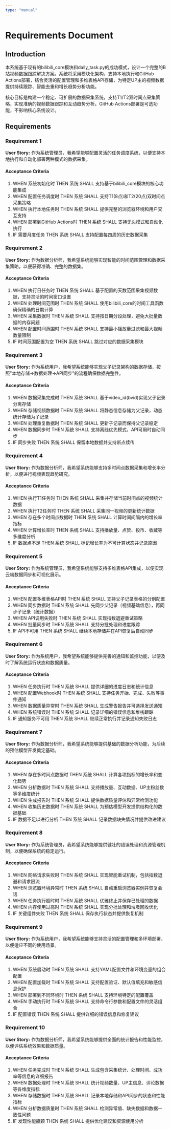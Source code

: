 ```yaml
---
type: "manual"
---
```


# Requirements Document

## Introduction

本系统基于现有的bilibili_core模块和daily_task.py的成功模式，设计一个完整的B站视频数据跟踪解决方案。系统将采用模块化架构，支持本地执行和GitHub Actions部署，结合灵活的配置管理和多维表格API存储，为特定UP主的视频数据提供持续跟踪、智能去重和增长趋势分析功能。

核心目标是构建一个稳定、可扩展的数据采集系统，支持T1/T2双时间点采集策略，实现准确的视频数据跟踪和互动趋势分析。GitHub Actions部署是可选功能，不影响核心系统设计。

## Requirements

### Requirement 1

**User Story:** 作为系统管理员，我希望能够配置灵活的任务调度系统，以便支持本地执行和自动化部署两种模式的数据采集。

#### Acceptance Criteria

1. WHEN 系统初始化时 THEN 系统 SHALL 支持基于bilibili_core模块的核心功能集成
2. WHEN 配置任务调度时 THEN 系统 SHALL 支持T1(8点)和T2(20点)双时间点采集策略
3. WHEN 执行本地任务时 THEN 系统 SHALL 提供完整的浏览器环境和用户交互支持
4. WHEN 部署到GitHub Actions时 THEN 系统 SHALL 支持无头模式和自动化执行
5. IF 需要月度任务 THEN 系统 SHALL 支持配置每四周的历史数据采集

### Requirement 2

**User Story:** 作为数据分析师，我希望系统能够实现智能的时间范围管理和数据采集策略，以便获得准确、完整的数据集。

#### Acceptance Criteria

1. WHEN 执行日任务时 THEN 系统 SHALL 基于配置的天数范围采集视频数据，支持灵活的时间窗口设置
2. WHEN 处理时间范围时 THEN 系统 SHALL 使用bilibili_core的时间工具函数确保精确的日期计算
3. WHEN 采集数据时 THEN 系统 SHALL 支持按日期分段处理，避免大批量数据的内存问题
4. WHEN 配置时间范围时 THEN 系统 SHALL 支持最小播放量过滤和最大视频数量限制
5. IF 时间范围配置为空 THEN 系统 SHALL 跳过对应的数据采集模块

### Requirement 3

**User Story:** 作为系统用户，我希望系统能够实现父子记录架构的数据存储，按照"本地存储→数据处理→API同步"的流程确保数据完整性。

#### Acceptance Criteria

1. WHEN 数据采集完成时 THEN 系统 SHALL 基于video_id(bvid)实现父子记录分离存储
2. WHEN 存储视频数据时 THEN 系统 SHALL 将静态信息存储为父记录，动态统计存储为子记录
3. WHEN 处理重复数据时 THEN 系统 SHALL 更新子记录而保持父记录稳定
4. WHEN 数据同步时 THEN 系统 SHALL 支持离线优先模式，API可用时自动同步
5. IF 同步失败 THEN 系统 SHALL 保留本地数据并支持断点续传

### Requirement 4

**User Story:** 作为数据分析师，我希望系统能够支持多时间点数据采集和增长率分析，以便进行视频表现趋势研究。

#### Acceptance Criteria

1. WHEN 执行T1任务时 THEN 系统 SHALL 采集并存储当前时间点的视频统计数据
2. WHEN 执行T2任务时 THEN 系统 SHALL 采集同一视频的更新统计数据
3. WHEN 存在多个时间点数据时 THEN 系统 SHALL 计算时间间隔内的增长率指标
4. WHEN 计算增长率时 THEN 系统 SHALL 支持播放量、点赞、投币、收藏等多维度分析
5. IF 数据点不足 THEN 系统 SHALL 标记增长率为不可计算状态并记录原因

### Requirement 5

**User Story:** 作为系统管理员，我希望系统能够支持多维表格API集成，以便实现云端数据同步和可视化展示。

#### Acceptance Criteria

1. WHEN 配置多维表格API时 THEN 系统 SHALL 支持父子记录表格的分别配置
2. WHEN 同步数据时 THEN 系统 SHALL 先同步父记录（视频基础信息），再同步子记录（统计数据）
3. WHEN API调用失败时 THEN 系统 SHALL 实现指数退避重试策略
4. WHEN 批量同步时 THEN 系统 SHALL 支持分批处理和进度跟踪
5. IF API不可用 THEN 系统 SHALL 继续本地存储并在API恢复后自动同步

### Requirement 6

**User Story:** 作为系统用户，我希望系统能够提供完善的通知和监控功能，以便及时了解系统运行状态和数据质量。

#### Acceptance Criteria

1. WHEN 任务执行时 THEN 系统 SHALL 提供详细的进度日志和统计信息
2. WHEN 配置Webhook时 THEN 系统 SHALL 支持任务开始、完成、失败等事件通知
3. WHEN 数据质量异常时 THEN 系统 SHALL 生成警告报告并可选择发送通知
4. WHEN 系统错误时 THEN 系统 SHALL 记录详细的错误信息和堆栈跟踪
5. IF 通知服务不可用 THEN 系统 SHALL 继续正常执行并记录通知失败日志

### Requirement 7

**User Story:** 作为数据分析师，我希望系统能够提供基础的数据分析功能，为后续的预估模型开发奠定基础。

#### Acceptance Criteria

1. WHEN 存在多时间点数据时 THEN 系统 SHALL 计算各项指标的增长率和变化趋势
2. WHEN 分析数据时 THEN 系统 SHALL 支持播放量、互动数据、UP主粉丝数等多维度统计
3. WHEN 生成报告时 THEN 系统 SHALL 提供数据质量评估和异常检测功能
4. WHEN 收集历史数据时 THEN 系统 SHALL 为预估模型开发提供结构化的数据基础
5. IF 数据不足以进行分析 THEN 系统 SHALL 记录数据缺失情况并提供改进建议

### Requirement 8

**User Story:** 作为系统管理员，我希望系统能够提供健壮的错误处理和资源管理机制，以便确保系统的稳定运行。

#### Acceptance Criteria

1. WHEN 网络请求失败时 THEN 系统 SHALL 实现智能重试机制，包括指数退避和请求限流
2. WHEN 浏览器环境异常时 THEN 系统 SHALL 自动重启浏览器实例并恢复会话
3. WHEN 任务执行超时时 THEN 系统 SHALL 优雅终止并保存已处理的数据
4. WHEN 内存使用过高时 THEN 系统 SHALL 实现分批处理和垃圾回收优化
5. IF 关键组件失败 THEN 系统 SHALL 保存执行状态并提供恢复机制

### Requirement 9

**User Story:** 作为系统用户，我希望系统能够支持灵活的配置管理和多环境部署，以便适应不同的使用场景。

#### Acceptance Criteria

1. WHEN 系统启动时 THEN 系统 SHALL 支持YAML配置文件和环境变量的组合配置
2. WHEN 配置加载时 THEN 系统 SHALL 支持配置验证、默认值填充和敏感信息保护
3. WHEN 部署到不同环境时 THEN 系统 SHALL 支持环境特定的配置覆盖
4. WHEN 手动执行时 THEN 系统 SHALL 支持命令行参数和配置文件的灵活组合
5. IF 配置错误 THEN 系统 SHALL 提供详细的错误信息和修复建议

### Requirement 10

**User Story:** 作为数据分析师，我希望系统能够提供全面的统计报告和性能监控，以便评估系统效果和数据质量。

#### Acceptance Criteria

1. WHEN 任务完成时 THEN 系统 SHALL 生成包含采集统计、处理时间、成功率等信息的详细报告
2. WHEN 数据处理时 THEN 系统 SHALL 统计视频数量、UP主信息、评论数据等各维度指标
3. WHEN 存储数据时 THEN 系统 SHALL 记录本地存储和API同步的状态和性能指标
4. WHEN 分析数据质量时 THEN 系统 SHALL 检测异常值、缺失数据和数据一致性问题
5. IF 发现性能瓶颈 THEN 系统 SHALL 提供优化建议和资源使用分析